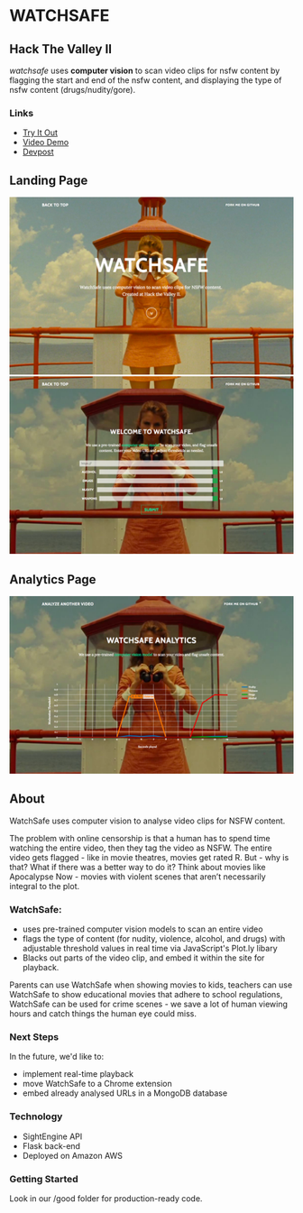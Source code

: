 # WATCHSAFE

## Hack The Valley II

*watchsafe* uses **computer vision** to scan video clips for nsfw content by flagging the start and end of the nsfw content, and displaying the type of nsfw content (drugs/nudity/gore).

### Links
* [Try It Out](https://www.watchingyour.tech "Try It Out")
* [Video Demo](https://www.youtube.com/watch?v=_Wwa5B8vHKo "Video Demo")
* [Devpost](https://devpost.com/software/watchsafe "See WatchSafe on DevPost")

## Landing Page
![Image Not Found](preview1.png)
![Image Not Found](preview2.png)

## Analytics Page
![Image Not Found](preview4.png)

## About
WatchSafe uses computer vision to analyse video clips for NSFW content.

The problem with online censorship is that a human has to spend time watching the entire video, then they tag the video as NSFW. The entire video gets flagged - like in movie theatres, movies get rated R. But - why is that? What if there was a better way to do it? Think about movies like Apocalypse Now - movies with violent scenes that aren’t necessarily integral to the plot.

### WatchSafe:
* uses pre-trained computer vision models to scan an entire video
* flags the type of content (for nudity, violence, alcohol, and drugs) with adjustable threshold values in real time via JavaScript's Plot.ly libary
* Blacks out parts of the video clip, and embed it within the site for playback.

Parents can use WatchSafe when showing movies to kids, teachers can use WatchSafe to show educational movies that adhere to school regulations, WatchSafe can be used for crime scenes - we save a lot of human viewing hours and catch things the human eye could miss.

### Next Steps
In the future, we'd like to:
* implement real-time playback 
* move WatchSafe to a Chrome extension
* embed already analysed URLs in a MongoDB database

### Technology
* SightEngine API
* Flask back-end
* Deployed on Amazon AWS

### Getting Started
Look in our /good folder for production-ready code.